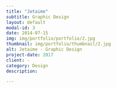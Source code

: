 ```yaml
---
title: "Jetaime"
subtitle: Graphic Design
layout: default
modal-id: 3
date: 2014-07-15
img: img/portfolio/portfolio/2.jpg
thumbnail: img/portfolio/thumbnail/2.jpg
alt: Jetaime - Graphic Design
project-date: 2017
client: -
category: Design
description:

---
```

